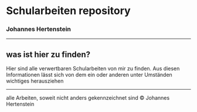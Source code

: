 # Schularbeiten repository

### Johannes Hertenstein

---

## was ist hier zu finden?
Hier sind alle verwertbaren Schularbeiten von mir zu finden. Aus diesen Informationen lässt sich von dem ein oder anderen unter Umständen wichtiges herausziehen

---

alle Arbeiten, soweit nicht anders gekennzeichnet sind &copy; Johannes Hertenstein